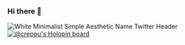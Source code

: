 ### Hi there 👋
![White Minimalist Simple Aesthetic Name Twitter Header](https://github.com/ChrRepou/ChrRepou/assets/54071776/ac367e7a-0809-4aee-8746-f03139d4f5a5)
[![@crepou's Holopin board](https://holopin.io/api/user/board?user=crepou)](https://holopin.io/@crepou)

<!--
**ChrRepou/ChrRepou** is a ✨ _special_ ✨ repository because its `README.md` (this file) appears on your GitHub profile.

Here are some ideas to get you started:

- 🔭 I’m currently working on ...
- 🌱 I’m currently learning ...
- 👯 I’m looking to collaborate on ...
- 🤔 I’m looking for help with ...
- 💬 Ask me about ...
- 📫 How to reach me: ...
- 😄 Pronouns: ...
- ⚡ Fun fact: ...
-->
